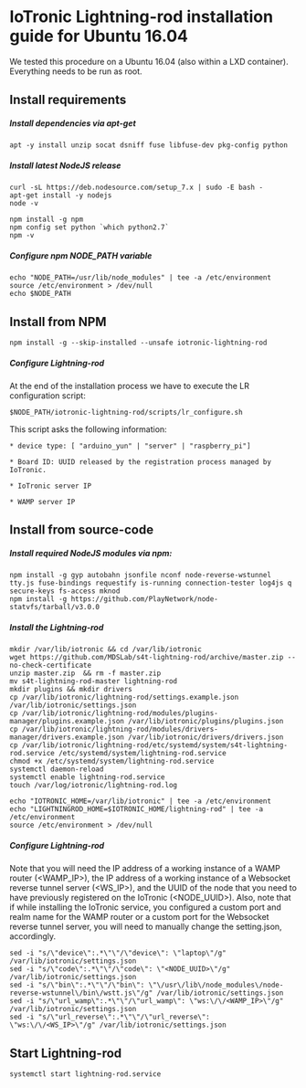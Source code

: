 # IoTronic Lightning-rod installation guide for Ubuntu 16.04

We tested this procedure on a Ubuntu 16.04 (also within a LXD container). Everything needs to be run as root.


## Install requirements

##### Install dependencies via apt-get
```
apt -y install unzip socat dsniff fuse libfuse-dev pkg-config python
```
##### Install latest NodeJS release
```
curl -sL https://deb.nodesource.com/setup_7.x | sudo -E bash -
apt-get install -y nodejs
node -v

npm install -g npm
npm config set python `which python2.7`
npm -v
```
##### Configure npm NODE_PATH variable
```
echo "NODE_PATH=/usr/lib/node_modules" | tee -a /etc/environment
source /etc/environment > /dev/null
echo $NODE_PATH
```


## Install from NPM
```
npm install -g --skip-installed --unsafe iotronic-lightning-rod
```

##### Configure Lightning-rod
At the end of the installation process we have to execute the LR configuration script:
```
$NODE_PATH/iotronic-lightning-rod/scripts/lr_configure.sh
```
This script asks the following information:
```
* device type: [ "arduino_yun" | "server" | "raspberry_pi"]

* Board ID: UUID released by the registration process managed by IoTronic.

* IoTronic server IP

* WAMP server IP
```



## Install from source-code

##### Install required NodeJS modules via npm:
```
npm install -g gyp autobahn jsonfile nconf node-reverse-wstunnel tty.js fuse-bindings requestify is-running connection-tester log4js q secure-keys fs-access mknod
npm install -g https://github.com/PlayNetwork/node-statvfs/tarball/v3.0.0
```

##### Install the Lightning-rod
```
mkdir /var/lib/iotronic && cd /var/lib/iotronic
wget https://github.com/MDSLab/s4t-lightning-rod/archive/master.zip --no-check-certificate
unzip master.zip  && rm -f master.zip
mv s4t-lightning-rod-master lightning-rod
mkdir plugins && mkdir drivers
cp /var/lib/iotronic/lightning-rod/settings.example.json /var/lib/iotronic/settings.json
cp /var/lib/iotronic/lightning-rod/modules/plugins-manager/plugins.example.json /var/lib/iotronic/plugins/plugins.json
cp /var/lib/iotronic/lightning-rod/modules/drivers-manager/drivers.example.json /var/lib/iotronic/drivers/drivers.json
cp /var/lib/iotronic/lightning-rod/etc/systemd/system/s4t-lightning-rod.service /etc/systemd/system/lightning-rod.service
chmod +x /etc/systemd/system/lightning-rod.service
systemctl daemon-reload
systemctl enable lightning-rod.service
touch /var/log/iotronic/lightning-rod.log

echo "IOTRONIC_HOME=/var/lib/iotronic" | tee -a /etc/environment
echo "LIGHTNINGROD_HOME=$IOTRONIC_HOME/lightning-rod" | tee -a /etc/environment
source /etc/environment > /dev/null

```

##### Configure Lightning-rod
Note that you will need the IP address of a working instance of a WAMP router (<WAMP_IP>), the IP address of a working instance of a Websocket reverse tunnel server (<WS_IP>), and the UUID of the node that you need to have previously registered on the IoTronic (<NODE_UUID>). Also, note that if while installing the IoTronic service, you configured a custom port and realm name for the WAMP router or a custom port for the Websocket reverse tunnel server, you will need to manually change the setting.json, accordingly. 
```
sed -i "s/\"device\":.*\"\"/\"device\": \"laptop\"/g" /var/lib/iotronic/settings.json
sed -i "s/\"code\":.*\"\"/\"code\": \"<NODE_UUID>\"/g" /var/lib/iotronic/settings.json
sed -i "s/\"bin\":.*\"\"/\"bin\": \"\/usr\/lib\/node_modules\/node-reverse-wstunnel\/bin\/wstt.js\"/g" /var/lib/iotronic/settings.json
sed -i "s/\"url_wamp\":.*\"\"/\"url_wamp\": \"ws:\/\/<WAMP_IP>\"/g" /var/lib/iotronic/settings.json
sed -i "s/\"url_reverse\":.*\"\"/\"url_reverse\": \"ws:\/\/<WS_IP>\"/g" /var/lib/iotronic/settings.json
```


## Start Lightning-rod
```
systemctl start lightning-rod.service
```
